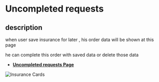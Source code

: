 # Uncompleted requests

## description

when user save insurance for later , his order data will be shown at this page

he can complete this order with saved data or delete those data

- [**Uncompleted requests Page**](https://insurance-client.inovola-stage.com/main/uncompletedCards)

![Insurance Cards](/taaminkom-docs/images/account/account-3-1.png)
